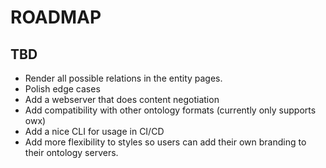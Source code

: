 # ROADMAP

## TBD

- Render all possible relations in the entity pages.
- Polish edge cases
- Add a webserver that does content negotiation
- Add compatibility with other ontology formats (currently only supports owx)
- Add a nice CLI for usage in CI/CD
- Add more flexibility to styles so users can add their own branding to their ontology servers.
